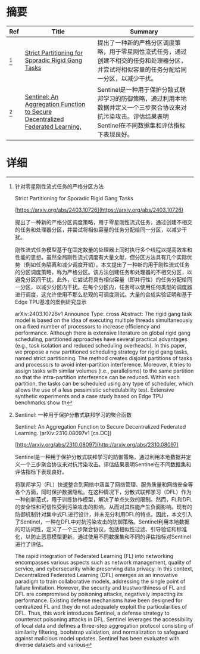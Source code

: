 # 摘要

| Ref | Title | Summary |
| --- | --- | --- |
| [^1] | [Strict Partitioning for Sporadic Rigid Gang Tasks](https://arxiv.org/abs/2403.10726) | 提出了一种新的严格分区调度策略，用于零星刚性流式任务，通过创建不相交的任务和处理器分区，并尝试将相似容量的任务分配给同一分区，以减少干扰。 |
| [^2] | [Sentinel: An Aggregation Function to Secure Decentralized Federated Learning.](http://arxiv.org/abs/2310.08097) | Sentinel是一种用于保护分散式联邦学习的防御策略，通过利用本地数据并定义一个三步聚合协议来对抗污染攻击。评估结果表明Sentinel在不同数据集和评估指标下表现良好。 |

# 详细

[^1]: 针对零星刚性流式任务的严格分区方法

    Strict Partitioning for Sporadic Rigid Gang Tasks

    [https://arxiv.org/abs/2403.10726](https://arxiv.org/abs/2403.10726)

    提出了一种新的严格分区调度策略，用于零星刚性流式任务，通过创建不相交的任务和处理器分区，并尝试将相似容量的任务分配给同一分区，以减少干扰。

    

    刚性流式任务模型基于在固定数量的处理器上同时执行多个线程以提高效率和性能的思想。虽然全局刚性流式调度有大量文献，但分区方法具有几个实际优势（例如任务隔离和减少调度开销）。本文提出了一种新的用于刚性流式任务的分区调度策略，称为严格分区。该方法创建任务和处理器的不相交分区，以避免分区间干扰。此外，它尝试将具有相似容量（即并行性）的任务分配给同一分区，以减少分区内干扰。在每个分区内，任务可以使用任何类型的调度器进行调度，这允许使用不那么悲观的可调度测试。大量的合成实验证明和基于Edge TPU基准的案例研究显示

    arXiv:2403.10726v1 Announce Type: cross  Abstract: The rigid gang task model is based on the idea of executing multiple threads simultaneously on a fixed number of processors to increase efficiency and performance. Although there is extensive literature on global rigid gang scheduling, partitioned approaches have several practical advantages (e.g., task isolation and reduced scheduling overheads). In this paper, we propose a new partitioned scheduling strategy for rigid gang tasks, named strict partitioning. The method creates disjoint partitions of tasks and processors to avoid inter-partition interference. Moreover, it tries to assign tasks with similar volumes (i.e., parallelisms) to the same partition so that the intra-partition interference can be reduced. Within each partition, the tasks can be scheduled using any type of scheduler, which allows the use of a less pessimistic schedulability test. Extensive synthetic experiments and a case study based on Edge TPU benchmarks show th
    
[^2]: Sentinel: 一种用于保护分散式联邦学习的聚合函数

    Sentinel: An Aggregation Function to Secure Decentralized Federated Learning. (arXiv:2310.08097v1 [cs.DC])

    [http://arxiv.org/abs/2310.08097](http://arxiv.org/abs/2310.08097)

    Sentinel是一种用于保护分散式联邦学习的防御策略，通过利用本地数据并定义一个三步聚合协议来对抗污染攻击。评估结果表明Sentinel在不同数据集和评估指标下表现良好。

    

    将联邦学习（FL）快速整合到网络中涵盖了网络管理、服务质量和网络安全等各个方面，同时保护数据隐私。在这种情况下，分散式联邦学习（DFL）作为一种创新范式，用于训练协作模型，解决了单点失效的限制。然而，FL和DFL的安全性和可信性受到污染攻击的影响，从而对其性能产生负面影响。现有的防御机制针对集中式FL进行设计，并未充分利用DFL的特点。因此，本文引入了Sentinel，一种在DFL中对抗污染攻击的防御策略。Sentinel利用本地数据的可访问性，定义了一个三步聚合协议，包括相似性过滤、引导验证和标准化，以防止恶意模型更新。通过使用不同数据集和不同的评估指标对Sentinel进行了评估。

    The rapid integration of Federated Learning (FL) into networking encompasses various aspects such as network management, quality of service, and cybersecurity while preserving data privacy. In this context, Decentralized Federated Learning (DFL) emerges as an innovative paradigm to train collaborative models, addressing the single point of failure limitation. However, the security and trustworthiness of FL and DFL are compromised by poisoning attacks, negatively impacting its performance. Existing defense mechanisms have been designed for centralized FL and they do not adequately exploit the particularities of DFL. Thus, this work introduces Sentinel, a defense strategy to counteract poisoning attacks in DFL. Sentinel leverages the accessibility of local data and defines a three-step aggregation protocol consisting of similarity filtering, bootstrap validation, and normalization to safeguard against malicious model updates. Sentinel has been evaluated with diverse datasets and various 
    

